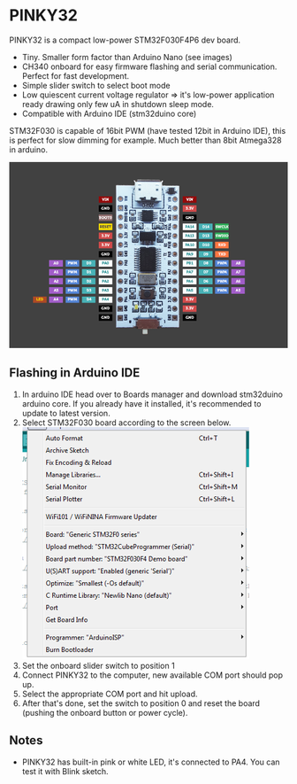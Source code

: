 # PINKY32
PINKY32 is a compact low-power STM32F030F4P6 dev board.
- Tiny. Smaller form factor than Arduino Nano (see images)
- CH340 onboard for easy firmware flashing and serial communication. Perfect for fast development.
- Simple slider switch to select boot mode
- Low quiescent current voltage regulator => it's low-power application ready drawing only few uA in shutdown sleep mode.
- Compatible with Arduino IDE (stm32duino core)

STM32F030 is capable of 16bit PWM (have tested 12bit in Arduino IDE), this is perfect for slow dimming for example. Much better than 8bit Atmega328 in arduino.

![alt text](https://github.com/mcer12/PINKY32/raw/master/Images/pinout.png)

## Flashing in Arduino IDE
1. In arduino IDE head over to Boards manager and download stm32duino arduino core. If you already have it installed, it's recommended to update to latest version.
2. Select STM32F030 board according to the screen below.  
![alt text](https://github.com/mcer12/PINKY32/raw/master/Images/arduino_settings.png)
3. Set the onboard slider switch to position 1
4. Connect PINKY32 to the computer, new available COM port should pop up.
5. Select the appropriate COM port and hit upload.
6. After that's done, set the switch to position 0 and reset the board (pushing the onboard button or power cycle).


## Notes
- PINKY32 has built-in pink or white LED, it's connected to PA4. You can test it with Blink sketch.
